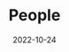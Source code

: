 ---
title: People
date: 2022-10-24

type: landing

# sections:
#   - block: markdown
#     content:
#       title:  
#       subtitle: ''
#       text: |

#         ## Faculty
#         - [王鹃](https://cse.whu.edu.cn/info/1255/3270.htm)
#         - **张三** - 实验室主任  
#         [张三的主页](https://example.com/zhangsan)  
#         职责：负责实验室整体研究方向和项目管理。

#         ## 博士
#         - 赵六
#         - [钱七](https://example.com/qianqi)

#         ## 硕士
#         - 孙八
#         - [周九](https://example.com/zhoujiu)

#         ## 本科生
#         - 吴十
#         - [郑十一](https://example.com/zhengshiyi)

#         ## 毕业生
#         - [王十二](https://example.com/wangshier)
#         - 陈十三



sections:
  - block: people
    content:
      # title: Our Team
      # Choose which groups/teams of users to display.
      #   Edit `user_groups` in each user's profile to add them to one or more of these groups.
      user_groups:
          - Faculty
          - Ph.D. Students
          - Master Students
          - Undergraduate students
          - Graduates
      sort_by: Params.ID
      sort_ascending: true
    design:
      show_interests: false
      show_role: true
      show_social: true
---